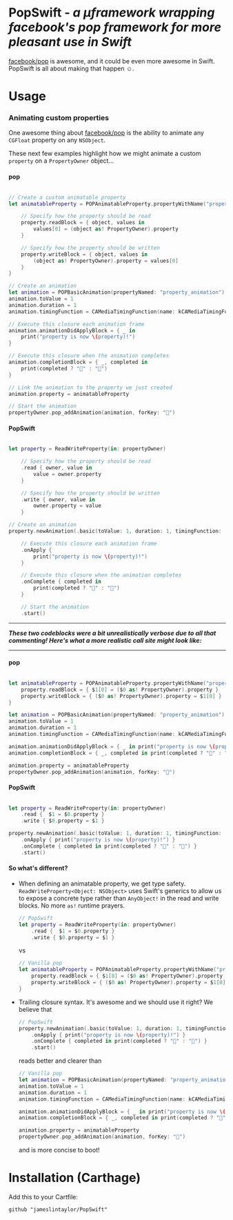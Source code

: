 # PopSwift - *a µframework wrapping facebook's pop framework for more pleasant use in Swift* 

[facebook/pop](https://github.com/facebook/pop) is awesome, and it could be even more awesome in Swift. PopSwift is all about making that happen ☺️.

# Usage

### Animating custom properties
One awesome thing about [facebook/pop](https://github.com/facebook/pop) is the ability to animate any `CGFloat` property on any `NSObject`.

These next few examples highlight how we might animate a custom `property` on a `PropertyOwner` object...

#### pop 

```swift

// Create a custom animatable property 
let animatableProperty = POPAnimatableProperty.propertyWithName("property") { property in

	// Specify how the property should be read
	property.readBlock = { object, values in
		values[0] = (object as! PropertyOwner).property
	}

	// Specify how the property should be written
	property.writeBlock = { object, values in
		(object as! PropertyOwner).property = values[0]
	}
}

// Create an animation 
let animation = POPBasicAnimation(propertyNamed: "property_animation")
animation.toValue = 1
animation.duration = 1
animation.timingFunction = CAMediaTimingFunction(name: kCAMediaTimingFunctionEaseOut)

// Execute this closure each animation frame
animation.animationDidApplyBlock = { _ in 
	print("property is now \(property)!") 
}

// Execute this closure when the animation completes        
animation.completionBlock = { _, completed in 
	print(completed ? "🐥" : "🐣")
}

// Link the animation to the property we just created
animation.property = animatableProperty

// Start the animation 
propertyOwner.pop_addAnimation(animation, forKey: "🔑")

```

#### PopSwift 

```swift

let property = ReadWriteProperty(in: propertyOwner)

	// Specify how the property should be read
	.read { owner, value in 
		value = owner.property
	}

	// Specify how the property should be written
	.write { owner, value in 
		owner.property = value
	}

// Create an animation
property.newAnimation(.basic(toValue: 1, duration: 1, timingFunction: .easeOut))

	// Execute this closure each animation frame
	.onApply { 
		print("property is now \(property)!")	
	}

	// Execute this closure when the animation completes
	.onComplete { completed in 
		print(completed ? "🐥" : "🐣")
	}

	// Start the animation
	.start()

```

---

***These two codeblocks were a bit unrealistically verbose due to all that commenting! Here's what a more realistic call site might look like:***

---

#### pop 

```swift

let animatableProperty = POPAnimatableProperty.propertyWithName("property") { property in
	property.readBlock = { $1[0] = ($0 as! PropertyOwner).property }
	property.writeBlock = { ($0 as! PropertyOwner).property = $1[0] }
}

let animation = POPBasicAnimation(propertyNamed: "property_animation")
animation.toValue = 1
animation.duration = 1
animation.timingFunction = CAMediaTimingFunction(name: kCAMediaTimingFunctionEaseOut)

animation.animationDidApplyBlock = { _ in print("property is now \(property)!") }
animation.completionBlock = { _, completed in print(completed ? "🐥" : "🐣") }

animation.property = animatableProperty
propertyOwner.pop_addAnimation(animation, forKey: "🔑")

```

#### PopSwift

```swift

let property = ReadWriteProperty(in: propertyOwner)
	.read {  $1 = $0.property }
	.write { $0.property = $1 }

property.newAnimation(.basic(toValue: 1, duration: 1, timingFunction: .easeOut))
	.onApply { print("property is now \(property)!") }
	.onComplete { completed in print(completed ? "🐥" : "🐣") }
	.start()

```

#### So what's different?

- When defining an animatable property, we get type safety. `ReadWriteProperty<Object: NSObject>` uses Swift's generics to allow us to expose a concrete type rather than `AnyObject!` in the read and write blocks. No more `as!` runtime prayers.

	```swift 
	// PopSwift
	let property = ReadWriteProperty(in: propertyOwner)
		.read {  $1 = $0.property }
		.write { $0.property = $1 }
	```
	
	vs
	
	```swift
	// Vanilla pop
	let animatableProperty = POPAnimatableProperty.propertyWithName("property") { property in
		property.readBlock = { $1[0] = ($0 as! PropertyOwner).property }
		property.writeBlock = { ($0 as! PropertyOwner).property = $1[0] }
	}
	```

- Trailing closure syntax. It's awesome and we should use it right? We believe that

	```swift
	// PopSwift
	property.newAnimation(.basic(toValue: 1, duration: 1, timingFunction: .easeOut))
		.onApply { print("property is now \(property)!") }
		.onComplete { completed in print(completed ? "🐥" : "🐣") }
		.start()
	```

	reads better and clearer than 

	```swift
	// Vanilla pop
	let animation = POPBasicAnimation(propertyNamed: "property_animation")
	animation.toValue = 1
	animation.duration = 1
	animation.timingFunction = CAMediaTimingFunction(name: kCAMediaTimingFunctionEaseOut)

	animation.animationDidApplyBlock = { _ in print("property is now \(property)!") }
	animation.completionBlock = { _, completed in print(completed ? "🐥" : "🐣") }

	animation.property = animatableProperty
	propertyOwner.pop_addAnimation(animation, forKey: "🔑")
	```

	and is more concise to boot!

# Installation (Carthage)
Add this to your Cartfile:

```
github "jameslintaylor/PopSwift"
```

